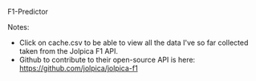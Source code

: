 F1-Predictor

Notes: 
* Click on cache.csv to be able to view all the data I've so far collected taken from the Jolpica F1 API.
* Github to contribute to their open-source API is here: https://github.com/jolpica/jolpica-f1 
